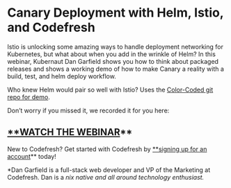 
# Canary Deployment with Helm, Istio, and Codefresh



Istio is unlocking some amazing ways to handle deployment networking for Kubernetes, but what about when you add in the wrinkle of Helm? In this webinar, Kubernaut Dan Garfield shows you how to think about packaged releases and shows a working demo of how to make Canary a reality with a build, test, and helm deploy workflow.

Who knew Helm would pair so well with Istio? Uses the [Color-Coded git repo for demo](https://github.com/todaywasawesome/color-coded).

Don’t worry if you missed it, we recorded it for you here:

## [**WATCH THE WEBINAR](https://codefresh.io/canary_helm_lp/)**

New to Codefresh? Get started with Codefresh by [**signing up for an account](https://codefresh.io/codefresh-signup/?utm_source=Blog&utm_medium=Post&utm_campaign=testimB)** today!

*Dan Garfield is a full-stack web developer and VP of the Marketing at Codefresh. Dan is a *nix native and all around technology enthusiast.*
